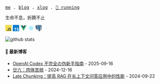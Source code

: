 <p>
  <samp>
    <a href="https://bento.me/ddl">me</a> .
    <a href="https://loongphy.com">blog</a> .
    <a href="https://xlog.loongphy.com">xlog</a> .
    <a href="https://running.loongphy.com">🏃 running</a>
  </samp>
</p>

<p>生命不息，折腾不止</p>

<code><img height="20" alt="javascript" src="https://raw.githubusercontent.com/github/explore/80688e429a7d4ef2fca1e82350fe8e3517d3494d/topics/javascript/javascript.png"></code>
<code><img height="20" alt="typescript" src="https://raw.githubusercontent.com/github/explore/80688e429a7d4ef2fca1e82350fe8e3517d3494d/topics/typescript/typescript.png"></code>
<code><img height="20" alt="vue" src="https://raw.githubusercontent.com/github/explore/80688e429a7d4ef2fca1e82350fe8e3517d3494d/topics/vue/vue.png"></code>
<code><img height="20" alt="react" src="https://raw.githubusercontent.com/github/explore/master/topics/react/react.png"></code>
<code><img height="20" alt="postgresql" src="https://raw.githubusercontent.com/github/explore/80688e429a7d4ef2fca1e82350fe8e3517d3494d/topics/postgresql/postgresql.png"></code>


<picture decoding="async" loading="lazy">
 <img alt="github stats" src="https://pixel-profile.vercel.app/api/github-stats?username=Loongphy" />
</picture>


#### 📑 最新博客

<!-- blog starts -->
* <a href=https://loongphy.com/blog/codex-tutorial/ target='_blank'>OpenAI Codex 不完全の伪新手指南</a> - 2025-09-16
* <a href=https://loongphy.com/blog/2024-review/ target='_blank'>廿六：肉体苦弱</a> - 2024-12-16
* <a href=https://loongphy.com/blog/late-chunking/ target='_blank'>Late Chunking：提高 RAG 在长上下文问答应用中的性能</a> - 2024-09-22
<!-- blog ends -->

